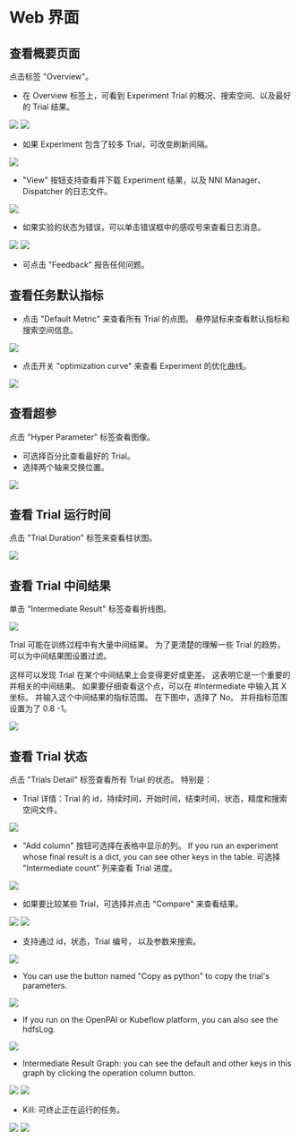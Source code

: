 # Web 界面

## 查看概要页面

点击标签 "Overview"。

* 在 Overview 标签上，可看到 Experiment Trial 的概况、搜索空间、以及最好的 Trial 结果。

![](../../img/webui-img/over1.png) ![](../../img/webui-img/over2.png)

* 如果 Experiment 包含了较多 Trial，可改变刷新间隔。

![](../../img/webui-img/refresh-interval.png)

* "View" 按钮支持查看并下载 Experiment 结果，以及 NNI Manager、Dispatcher 的日志文件。

![](../../img/webui-img/download.png)

* 如果实验的状态为错误，可以单击错误框中的感叹号来查看日志消息。

![](../../img/webui-img/log-error.png) ![](../../img/webui-img/review-log.png)

* 可点击 "Feedback" 报告任何问题。

## 查看任务默认指标

* 点击 "Default Metric" 来查看所有 Trial 的点图。 悬停鼠标来查看默认指标和搜索空间信息。

![](../../img/webui-img/default-metric.png)

* 点击开关 "optimization curve" 来查看 Experiment 的优化曲线。

![](../../img/webui-img/best-curve.png)

## 查看超参

点击 "Hyper Parameter" 标签查看图像。

* 可选择百分比查看最好的 Trial。
* 选择两个轴来交换位置。

![](../../img/hyperPara.png)

## 查看 Trial 运行时间

点击 "Trial Duration" 标签来查看柱状图。

![](../../img/trial_duration.png)

## 查看 Trial 中间结果

单击 "Intermediate Result" 标签查看折线图。

![](../../img/webui-img/trials_intermeidate.png)

Trial 可能在训练过程中有大量中间结果。 为了更清楚的理解一些 Trial 的趋势，可以为中间结果图设置过滤。

这样可以发现 Trial 在某个中间结果上会变得更好或更差。 这表明它是一个重要的并相关的中间结果。 如果要仔细查看这个点，可以在 #Intermediate 中输入其 X 坐标。 并输入这个中间结果的指标范围。 在下图中，选择了 No。 并将指标范围设置为了 0.8 -1。

![](../../img/webui-img/filter-intermediate.png)

## 查看 Trial 状态

点击 "Trials Detail" 标签查看所有 Trial 的状态。 特别是：

* Trial 详情：Trial 的 id，持续时间，开始时间，结束时间，状态，精度和搜索空间文件。

![](../../img/webui-img/detail-local.png)

* "Add column" 按钮可选择在表格中显示的列。 If you run an experiment whose final result is a dict, you can see other keys in the table. 可选择 "Intermediate count" 列来查看 Trial 进度。

![](../../img/webui-img/addColumn.png)

* 如果要比较某些 Trial，可选择并点击 "Compare" 来查看结果。

![](../../img/webui-img/select-trial.png) ![](../../img/webui-img/compare.png)

* 支持通过 id，状态，Trial 编号， 以及参数来搜索。

![](../../img/webui-img/search-trial.png)

* You can use the button named "Copy as python" to copy the trial's parameters.

![](../../img/webui-img/copyParameter.png)

* If you run on the OpenPAI or Kubeflow platform, you can also see the hdfsLog.

![](../../img/webui-img/detail-pai.png)

* Intermediate Result Graph: you can see the default and other keys in this graph by clicking the operation column button.

![](../../img/webui-img/intermediate-btn.png) ![](../../img/webui-img/intermediate.png)

* Kill: 可终止正在运行的任务。

![](../../img/webui-img/kill-running.png) ![](../../img/webui-img/canceled.png)